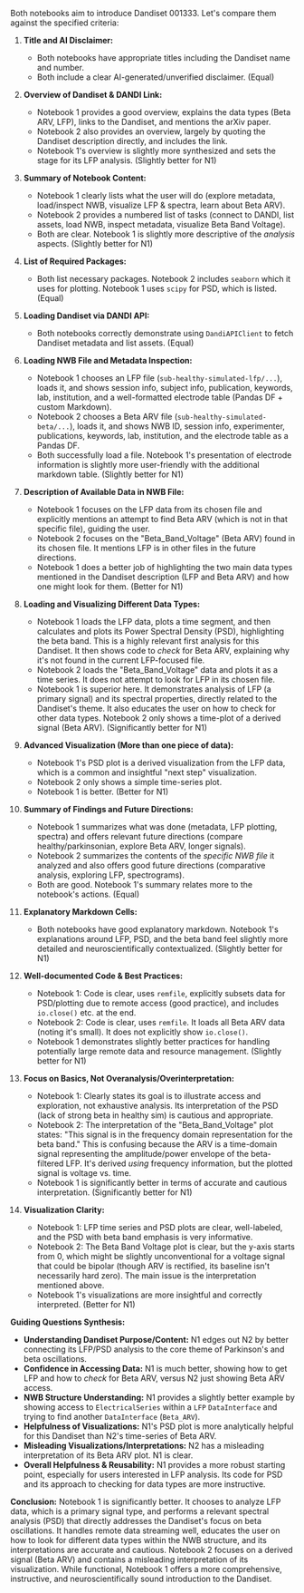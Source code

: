 Both notebooks aim to introduce Dandiset 001333. Let's compare them against the specified criteria:

1.  **Title and AI Disclaimer:**
    *   Both notebooks have appropriate titles including the Dandiset name and number.
    *   Both include a clear AI-generated/unverified disclaimer. (Equal)

2.  **Overview of Dandiset & DANDI Link:**
    *   Notebook 1 provides a good overview, explains the data types (Beta ARV, LFP), links to the Dandiset, and mentions the arXiv paper.
    *   Notebook 2 also provides an overview, largely by quoting the Dandiset description directly, and includes the link.
    *   Notebook 1's overview is slightly more synthesized and sets the stage for its LFP analysis. (Slightly better for N1)

3.  **Summary of Notebook Content:**
    *   Notebook 1 clearly lists what the user will do (explore metadata, load/inspect NWB, visualize LFP & spectra, learn about Beta ARV).
    *   Notebook 2 provides a numbered list of tasks (connect to DANDI, list assets, load NWB, inspect metadata, visualize Beta Band Voltage).
    *   Both are clear. Notebook 1 is slightly more descriptive of the *analysis* aspects. (Slightly better for N1)

4.  **List of Required Packages:**
    *   Both list necessary packages. Notebook 2 includes `seaborn` which it uses for plotting. Notebook 1 uses `scipy` for PSD, which is listed. (Equal)

5.  **Loading Dandiset via DANDI API:**
    *   Both notebooks correctly demonstrate using `DandiAPIClient` to fetch Dandiset metadata and list assets. (Equal)

6.  **Loading NWB File and Metadata Inspection:**
    *   Notebook 1 chooses an LFP file (`sub-healthy-simulated-lfp/...`), loads it, and shows session info, subject info, publication, keywords, lab, institution, and a well-formatted electrode table (Pandas DF + custom Markdown).
    *   Notebook 2 chooses a Beta ARV file (`sub-healthy-simulated-beta/...`), loads it, and shows NWB ID, session info, experimenter, publications, keywords, lab, institution, and the electrode table as a Pandas DF.
    *   Both successfully load a file. Notebook 1's presentation of electrode information is slightly more user-friendly with the additional markdown table. (Slightly better for N1)

7.  **Description of Available Data in NWB File:**
    *   Notebook 1 focuses on the LFP data from its chosen file and explicitly mentions an attempt to find Beta ARV (which is not in that specific file), guiding the user.
    *   Notebook 2 focuses on the "Beta_Band_Voltage" (Beta ARV) found in its chosen file. It mentions LFP is in other files in the future directions.
    *   Notebook 1 does a better job of highlighting the two main data types mentioned in the Dandiset description (LFP and Beta ARV) and how one might look for them. (Better for N1)

8.  **Loading and Visualizing Different Data Types:**
    *   Notebook 1 loads the LFP data, plots a time segment, and then calculates and plots its Power Spectral Density (PSD), highlighting the beta band. This is a highly relevant first analysis for this Dandiset. It then shows code to *check* for Beta ARV, explaining why it's not found in the current LFP-focused file.
    *   Notebook 2 loads the "Beta_Band_Voltage" data and plots it as a time series. It does not attempt to look for LFP in its chosen file.
    *   Notebook 1 is superior here. It demonstrates analysis of LFP (a primary signal) and its spectral properties, directly related to the Dandiset's theme. It also educates the user on how to check for other data types. Notebook 2 only shows a time-plot of a derived signal (Beta ARV). (Significantly better for N1)

9.  **Advanced Visualization (More than one piece of data):**
    *   Notebook 1's PSD plot is a derived visualization from the LFP data, which is a common and insightful "next step" visualization.
    *   Notebook 2 only shows a simple time-series plot.
    *   Notebook 1 is better. (Better for N1)

10. **Summary of Findings and Future Directions:**
    *   Notebook 1 summarizes what was done (metadata, LFP plotting, spectra) and offers relevant future directions (compare healthy/parkinsonian, explore Beta ARV, longer signals).
    *   Notebook 2 summarizes the contents of the *specific NWB file* it analyzed and also offers good future directions (comparative analysis, exploring LFP, spectrograms).
    *   Both are good. Notebook 1's summary relates more to the notebook's actions. (Equal)

11. **Explanatory Markdown Cells:**
    *   Both notebooks have good explanatory markdown. Notebook 1's explanations around LFP, PSD, and the beta band feel slightly more detailed and neuroscientifically contextualized. (Slightly better for N1)

12. **Well-documented Code & Best Practices:**
    *   Notebook 1: Code is clear, uses `remfile`, explicitly subsets data for PSD/plotting due to remote access (good practice), and includes `io.close()` etc. at the end.
    *   Notebook 2: Code is clear, uses `remfile`. It loads all Beta ARV data (noting it's small). It does not explicitly show `io.close()`.
    *   Notebook 1 demonstrates slightly better practices for handling potentially large remote data and resource management. (Slightly better for N1)

13. **Focus on Basics, Not Overanalysis/Overinterpretation:**
    *   Notebook 1: Clearly states its goal is to illustrate access and exploration, not exhaustive analysis. Its interpretation of the PSD (lack of strong beta in healthy sim) is cautious and appropriate.
    *   Notebook 2: The interpretation of the "Beta_Band_Voltage" plot states: "This signal is in the frequency domain representation for the beta band." This is confusing because the ARV is a time-domain signal representing the amplitude/power envelope of the beta-filtered LFP. It's derived *using* frequency information, but the plotted signal is voltage vs. time.
    *   Notebook 1 is significantly better in terms of accurate and cautious interpretation. (Significantly better for N1)

14. **Visualization Clarity:**
    *   Notebook 1: LFP time series and PSD plots are clear, well-labeled, and the PSD with beta band emphasis is very informative.
    *   Notebook 2: The Beta Band Voltage plot is clear, but the y-axis starts from 0, which might be slightly unconventional for a voltage signal that could be bipolar (though ARV is rectified, its baseline isn't necessarily hard zero). The main issue is the interpretation mentioned above.
    *   Notebook 1's visualizations are more insightful and correctly interpreted. (Better for N1)

**Guiding Questions Synthesis:**
*   **Understanding Dandiset Purpose/Content:** N1 edges out N2 by better connecting its LFP/PSD analysis to the core theme of Parkinson's and beta oscillations.
*   **Confidence in Accessing Data:** N1 is much better, showing how to get LFP and how to *check* for Beta ARV, versus N2 just showing Beta ARV access.
*   **NWB Structure Understanding:** N1 provides a slightly better example by showing access to `ElectricalSeries` within a `LFP` `DataInterface` and trying to find another `DataInterface` (`Beta_ARV`).
*   **Helpfulness of Visualizations:** N1's PSD plot is more analytically helpful for this Dandiset than N2's time-series of Beta ARV.
*   **Misleading Visualizations/Interpretations:** N2 has a misleading interpretation of its Beta ARV plot. N1 is clear.
*   **Overall Helpfulness & Reusability:** N1 provides a more robust starting point, especially for users interested in LFP analysis. Its code for PSD and its approach to checking for data types are more instructive.

**Conclusion:**
Notebook 1 is significantly better. It chooses to analyze LFP data, which is a primary signal type, and performs a relevant spectral analysis (PSD) that directly addresses the Dandiset's focus on beta oscillations. It handles remote data streaming well, educates the user on how to look for different data types within the NWB structure, and its interpretations are accurate and cautious. Notebook 2 focuses on a derived signal (Beta ARV) and contains a misleading interpretation of its visualization. While functional, Notebook 1 offers a more comprehensive, instructive, and neuroscientifically sound introduction to the Dandiset.